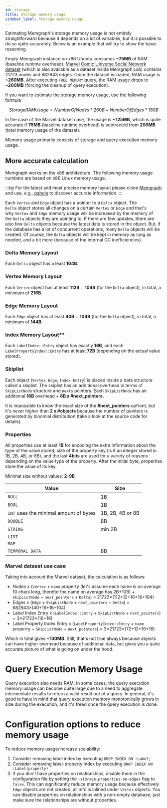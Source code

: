 ```yaml
---
id: storage
title: Storage memory usage
sidebar_label: Storage memory usage
---
```


Estimating Memgraph's storage memory usage is not entirely straightforward
because it depends on a lot of variables, but it is possible to do so quite
accurately. Below is an example that will try to show the basic reasoning.

Empty Memgraph instance on x86 Ubuntu consumes **~75MB** of RAM (baseline
runtime overhead). [Marvel Comic Universe Social Network
dataset](https://memgraph.com/download/datasets/marvel-cinematic-universe/marvel-cinematic-universe.cypherl.gz)
(which is also available as a dataset inside Memgraph Lab) contains 21723 nodes
and 682943 edges. Once the dataset is loaded, RAM usage is **~260MB**. After
executing `FREE MEMORY` query, the RAM usage drops to **~200MB** (forcing the
cleanup of query execution).

If you want to estimate the storage memory usage, use the following formula

$$ StorageRAMUsage = NumberOfNodes*260B + NumberOfEdges*180B $$

In the case of the Marvel dataset case, the usage is **~125MB**, which is quite
accurate if **75MB** (baseline runtime overhead) is subtracted from **200MB**
(total memory usage of the dataset).

Memory usage primarily consists of storage and query execution memory usage.

## More accurate calculation

Memgraph works on the x86 architecture. The following memory usage numbers are
based on x86 Linux memory usage.

:::tip
For the latest and most precise memory layout please clone [Memgraph](https://github.com/memgraph/memgraph) and use, e.g., [pahole](https://github.com/PhilArmstrong/pahole-gdb) to discover accurate information.
:::

Each `Vertex` and `Edge` object has a pointer to a `Delta` object. The
`Delta` object stores all changes on a certain `Vertex` or `Edge` and that's
why `Vertex` and `Edge` memory usage will be increased by the memory of
the `Delta` objects they are pointing to. If there are few updates, there are
also few `Delta` objects because the latest data is stored in the object.
But, if the database has a lot of concurrent operations, many `Delta` objects
will be created. Of course, the `Delta` objects will be kept in memory as long as
needed, and a bit more (because of the internal GC inefficiencies).

### Delta Memory Layout

Each `Delta` object has a least **104B**.

### Vertex Memory Layout

Each `Vertex` object has at least **112B** + **104B**
(for the `Delta` object), in total, a minimum of **216B**.

### Edge Memory Layout

Each `Edge` object has at least **40B** + **104B** (for the `Delta` object), in
total, a minimum of **144B**.

### Index Memory Layout**

Each `LabelIndex::Entry` object has exactly **16B**, and each
`LabelPropertyIndex::Entry` has at least **72B** (depending on the actual value
stored).

### Skiplist

Each object (`Vertex`, `Edge`, `Index Entry`) is placed inside a data structure
called a skiplist. The skiplist has an additional overhead in terms of
`SkipListNode` structure and `nexts` pointers. Each `SkipListNode` has an
additional **16B** overhead + **8B x #next_pointers**.

It is impossible to know the exact size of the **#next_pointers** upfront, but
it's never higher than **2 x #objects** because the number of pointers is
generated by binomial distribution (take a look at the source code for details).

### Properties

All properties use at least **1B** for encoding the extra information about the
type of the value stored, size of the property key (is it an integer stored in
1B, 2B, 4B, or 8B), and the last **4bits** are used for a variety of reasons
depending on the value type of the property. After the initial byte, properties
store the value of its key.

Minimal size without values: **2-9B**

|Value                                  |Size                                                    |
|---------------------------------------|--------------------------------------------------------|
|`NULL`                                 |1B                                                      |
|`BOOL`                                 |1B                                                      |
|`INT` uses the minimal amount of bytes |1B, 2B, 4B or 8B                                        |
|`DOUBLE`                               |8B                                                      |
|`STRING`                               |min 2B                                                  |
|`LIST`                                 |                                                        |
|`MAP`                                  |                                                        |
|`TEMPORAL DATA`                        |8B                                                      |

### Marvel dataset use case

Taking into account the Marvel dataset, the calculation is as follows:

- Nodes x (`Vertex` + `name` property (let's assume each name is on average 10
chars long, therefor the name on average has 2B+10B) + `SkipListNode` + `next_pointers` +
`Delta`) = 21723×(112+12+16+16+104)
- Edges x (`Edge` + `SkipListNode` + `next_pointers` + `Delta`) = 682943×(40+16+16+104)
- Label Index Entry x (`LabelIndex::Entry` + `SkipListNode` + `next_pointers`) = 3×21723×(16+16)
- Label Property Index Entry x (`LabelPropertyIndex::Entry` + `name` property +
`SkipListNode` + `next_pointers`) = 3×21723×(72+12+16+16)

Which in total gives **~130MB**. Still, that's not true always because objects
can have higher overhead because of additional data, but gives you a quite
accurate picture of what is going on under the hood.

# Query Execution Memory Usage

Query execution also needs RAM. In some cases, the query execution memory usage
can become quite large due to a need to aggregate intermediate results to return
a valid result out of a query. In general, it's good to have in mind that query
execution memory monotonically grows in size during the execution, and it's
freed once the query execution is done.

# Configuration options to reduce memory usage

To reduce memory usage/increase scalability:

1. Consider removing label index by executing `DROP INDEX ON :Label;` 
2. Consider removing label-property index by executing `DROP INDEX ON
   :Label(property)` 
3. If you don't have properties on relationships, disable them in the
configuration file by setting the `-storage-properties-on-edges` flag to
`false`. This can significantly reduce memory usage because effectively `Edge`
 objects are not created, all info is inlined under `Vertex` objects. You can
disable properties on relationships with a non-empty database, just make sure
the relationships are without properties.
